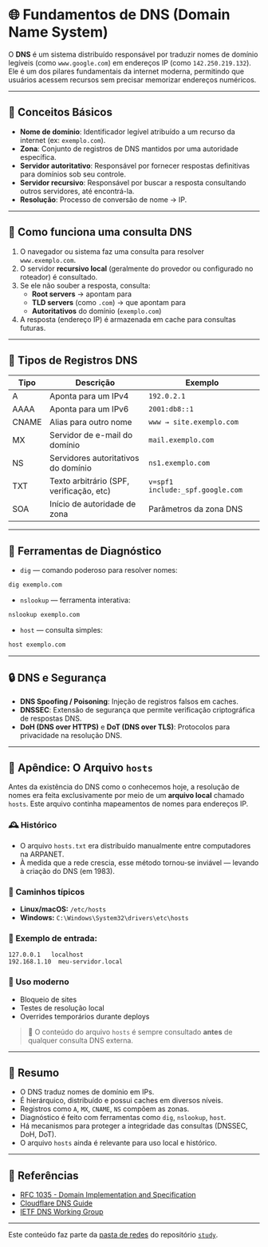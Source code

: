 # 🌐 Fundamentos de DNS (Domain Name System)

O **DNS** é um sistema distribuído responsável por traduzir nomes de domínio legíveis (como `www.google.com`) em endereços IP (como `142.250.219.132`). Ele é um dos pilares fundamentais da internet moderna, permitindo que usuários acessem recursos sem precisar memorizar endereços numéricos.

---

## 🧠 Conceitos Básicos

- **Nome de domínio**: Identificador legível atribuído a um recurso da internet (ex: `exemplo.com`).
- **Zona**: Conjunto de registros de DNS mantidos por uma autoridade específica.
- **Servidor autoritativo**: Responsável por fornecer respostas definitivas para domínios sob seu controle.
- **Servidor recursivo**: Responsável por buscar a resposta consultando outros servidores, até encontrá-la.
- **Resolução**: Processo de conversão de nome → IP.

---

## 🧭 Como funciona uma consulta DNS

1. O navegador ou sistema faz uma consulta para resolver `www.exemplo.com`.
2. O servidor **recursivo local** (geralmente do provedor ou configurado no roteador) é consultado.
3. Se ele não souber a resposta, consulta:
   - **Root servers** → apontam para
   - **TLD servers** (como `.com`) → que apontam para
   - **Autoritativos** do domínio (`exemplo.com`)
4. A resposta (endereço IP) é armazenada em cache para consultas futuras.

---

## 📄 Tipos de Registros DNS

| Tipo | Descrição                              | Exemplo                      |
|------|------------------------------------------|------------------------------|
| A    | Aponta para um IPv4                    | `192.0.2.1`                  |
| AAAA | Aponta para um IPv6                    | `2001:db8::1`                |
| CNAME| Alias para outro nome                   | `www → site.exemplo.com`     |
| MX   | Servidor de e-mail do domínio           | `mail.exemplo.com`           |
| NS   | Servidores autoritativos do domínio     | `ns1.exemplo.com`            |
| TXT  | Texto arbitrário (SPF, verificação, etc)| `v=spf1 include:_spf.google.com` |
| SOA  | Início de autoridade de zona            | Parâmetros da zona DNS       |

---

## 🧪 Ferramentas de Diagnóstico

- `dig` — comando poderoso para resolver nomes:
```bash
dig exemplo.com
```

- `nslookup` — ferramenta interativa:
```bash
nslookup exemplo.com
```

- `host` — consulta simples:
```bash
host exemplo.com
```

---

## 🔒 DNS e Segurança

- **DNS Spoofing / Poisoning**: Injeção de registros falsos em caches.
- **DNSSEC**: Extensão de segurança que permite verificação criptográfica de respostas DNS.
- **DoH (DNS over HTTPS)** e **DoT (DNS over TLS)**: Protocolos para privacidade na resolução DNS.

---

## 📂 Apêndice: O Arquivo `hosts`

Antes da existência do DNS como o conhecemos hoje, a resolução de nomes era feita exclusivamente por meio de um **arquivo local** chamado `hosts`. Este arquivo continha mapeamentos de nomes para endereços IP.

### 🕰️ Histórico

- O arquivo `hosts.txt` era distribuído manualmente entre computadores na ARPANET.
- À medida que a rede crescia, esse método tornou-se inviável — levando à criação do DNS (em 1983).

### 📍 Caminhos típicos

- **Linux/macOS:** `/etc/hosts`
- **Windows:** `C:\Windows\System32\drivers\etc\hosts`

### 🧪 Exemplo de entrada:
```text
127.0.0.1   localhost
192.168.1.10  meu-servidor.local
```

### 🔐 Uso moderno

- Bloqueio de sites
- Testes de resolução local
- Overrides temporários durante deploys

> 📌 O conteúdo do arquivo `hosts` é sempre consultado **antes** de qualquer consulta DNS externa.

---

## 🧠 Resumo

- O DNS traduz nomes de domínio em IPs.
- É hierárquico, distribuído e possui caches em diversos níveis.
- Registros como `A`, `MX`, `CNAME`, `NS` compõem as zonas.
- Diagnóstico é feito com ferramentas como `dig`, `nslookup`, `host`.
- Há mecanismos para proteger a integridade das consultas (DNSSEC, DoH, DoT).
- O arquivo `hosts` ainda é relevante para uso local e histórico.

---

## 🔗 Referências

- [RFC 1035 - Domain Implementation and Specification](https://tools.ietf.org/html/rfc1035)
- [Cloudflare DNS Guide](https://www.cloudflare.com/learning/dns/what-is-dns/)
- [IETF DNS Working Group](https://datatracker.ietf.org/wg/dnsop/about/)

---

Este conteúdo faz parte da [pasta de redes](../networks/) do repositório [`study`](attachs/docs/README.md).
